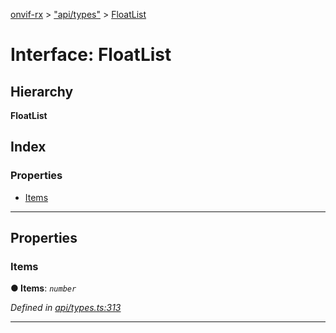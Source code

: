 [onvif-rx](../README.md) > ["api/types"](../modules/_api_types_.md) > [FloatList](../interfaces/_api_types_.floatlist.md)

# Interface: FloatList

## Hierarchy

**FloatList**

## Index

### Properties

* [Items](_api_types_.floatlist.md#items)

---

## Properties

<a id="items"></a>

###  Items

**● Items**: *`number`*

*Defined in [api/types.ts:313](https://github.com/patrickmichalina/onvif-rx/blob/1596479/src/api/types.ts#L313)*

___

